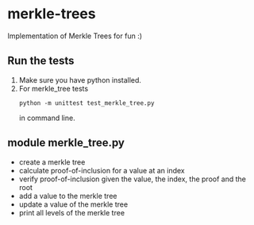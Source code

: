 # merkle-trees
Implementation of Merkle Trees for fun :)

## Run the tests
1. Make sure you have python installed.
2. For merkle_tree tests
    ```
    python -m unittest test_merkle_tree.py
    ```
    in command line.

## module merkle_tree.py
- create a merkle tree
- calculate proof-of-inclusion for a value at an index
- verify proof-of-inclusion given the value, the index, the proof and the root
- add a value to the merkle tree
- update a value of the merkle tree
- print all levels of the merkle tree
